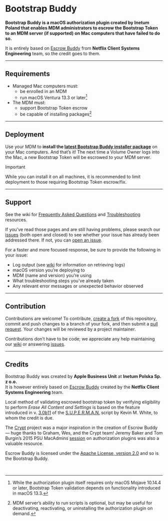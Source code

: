 # Bootstrap Buddy

**Bootstrap Buddy is a macOS authorization plugin created by Inetum Poland that enables MDM administrators to escrow the Bootstrap Token to an MDM server (if supported) on Mac computers that have failed to do so.**

It is entirely based on [Escrow Buddy](https://github.com/macadmins/escrow-buddy) from **Netflix Client Systems Engineering** team, so the credit goes to them.

---

## Requirements

- Managed Mac computers must:
  - be enrolled in an MDM
  - run macOS Ventura 13.3 or later[^1]
- The MDM must:
  - support Bootstrap Token escrow
  - be capable of installing packages[^2]

[^1]: While the authorization plugin itself requires only macOS Mojave 10.14.4 or later, Bootstrap Token validation depends on functionality introduced in macOS 13.3.
[^2]: MDM server’s ability to run scripts is optional, but may be useful for deactivating, reactivating, or uninstalling the authorization plugin on demand.</sup>

---

## Deployment

Use your MDM to **install the [latest Bootstrap Buddy installer package](https://github.com/Inetum-Poland/bootstrap-buddy/releases/latest)** on your Mac computers.
And that’s it! The next time a Volume Owner logs into the Mac, a new Bootstrap Token will be escrowed to your MDM server.

> [!IMPORTANT]  
> While you can install it on all machines, it is recommended to limit deployment to those requiring Bootstrap Token escrow/fix.

---

## Support

See the wiki for [Frequently Asked Questions](https://github.com/Inetum-Poland/bootstrap-buddy/wiki/FAQ) and [Troubleshooting](https://github.com/Inetum-Poland/bootstrap-buddy/wiki/Troubleshooting) resources.

If you’ve read those pages and are still having problems, please search our [issues](https://github.com/Inetum-Poland/bootstrap-buddy/issues) (both open and closed) to see whether your issue has already been addressed there. If not, you can [open an issue](https://github.com/Inetum-Poland/bootstrap-buddy/issues/new?template=default.md).

For a faster and more focused response, be sure to provide the following in your issue:

- Log output (see [wiki](https://github.com/Inetum-Poland/bootstrap-buddy/wiki/FAQ#how-do-i-view-bootstrap-buddys-logs) for information on retrieving logs)
- macOS version you’re deploying to
- MDM (name and version) you’re using
- What troubleshooting steps you’ve already taken
- Any relevant error messages or unexpected behavior observed

---

## Contribution

Contributions are welcome! To contribute, [create a fork](https://github.com/Inetum-Poland/bootstrap-buddy/fork) of this repository, commit and push changes to a branch of your fork, and then submit a [pull request](https://docs.github.com/en/pull-requests/collaborating-with-pull-requests/proposing-changes-to-your-work-with-pull-requests/creating-a-pull-request). Your changes will be reviewed by a project maintainer.

Contributions don’t have to be code; we appreciate any help maintaining our [wiki](https://github.com/Inetum-Poland/bootstrap-buddy/wiki) or answering [issues](https://github.com/Inetum-Poland/bootstrap-buddy/issues).

---

## Credits

Bootstrap Buddy was created by **Apple Business Unit** at **Inetum Polska Sp. z o.o.**  
It is however entirely based on [Escrow Buddy](https://github.com/macadmins/escrow-buddy) created by the **Netflix Client Systems Engineering** team.

Local method of validating escrowed bootstrap token by verifying eligibility to perform _Erase All Content and Settings_ is based on the feature introduced in v. [3.0b11](https://github.com/Macjutsu/super/blob/main/CHANGELOG.md#30b11) of the [S.U.P.E.R.M.A.N.](https://github.com/Macjutsu/super/tree/main) script by Kevin M. White, to whom the credit is due.

The [Crypt](https://github.com/grahamgilbert/crypt) project was a major inspiration in the creation of Escrow Buddy — huge thanks to Graham, Wes, and the Crypt team! Jeremy Baker and Tom Burgin’s 2015 PSU MacAdmins [session](https://www.youtube.com/watch?v=tcmql5byA_I) on authorization plugins was also a valuable resource.

Escrow Buddy is licensed under the [Apache License, version 2.0](https://www.apache.org/licenses/LICENSE-2.0) and so is the Bootstrap Buddy.

 
